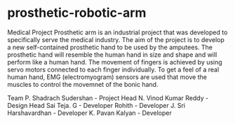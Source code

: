 # prosthetic-robotic-arm
Medical Project
Prosthetic arm is an industrial project that was developed to specifically serve the medical industry. The aim of the project is to develop a new self-contained prosthetic hand to be used by the amputees. The prosthetic hand will resemble the human hand in size and shape and will perform like a human hand. The movement of fingers is achieved by using servo motors connected to each finger individually. To get a feel of a real human hand, EMG (electromyogram) sensors are used that move the muscles to control the movemnet of the bonic hand. 

Team
P. Shadrach Sudershan - Project Head
N. Vinod Kumar Reddy - Design Head
Sai Teja. G - Developer
Rohith - Developer
J. Sri Harshavardhan - Developer
K. Pavan Kalyan - Developer


